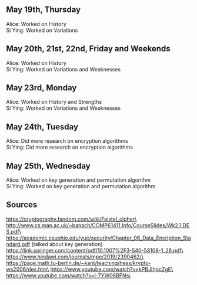 ## May 19th, Thursday
Alice: Worked on History\
Si Ying: Worked on Variations

## May 20th, 21st, 22nd, Friday and Weekends
Alice: Worked on History\
Si Ying: Worked on Variations and Weaknesses

## May 23rd, Monday
Alice: Worked on History and Strengths\
Si Ying: Worked on Variations and Weaknesses

## May 24th, Tuesday
Alice: Did more research on encryption algorithms\
Si Ying: Did more research on encryption algorithms

## May 25th, Wednesday
Alice: Worked on key generation and permutation algorithm\
Si Ying: Worked on key generation and permutation algorithm

## Sources
https://cryptography.fandom.com/wiki/Feistel_cipher\
http://www.cs.man.ac.uk/~banach/COMP61411.Info/CourseSlides/Wk2.1.DES.pdf\
https://academic.csuohio.edu/yuc/security/Chapter_06_Data_Encription_Standard.pdf (talked about key generation)\
https://link.springer.com/content/pdf/10.1007%2F3-540-58108-1_26.pdf\
https://www.hindawi.com/journals/mpe/2019/2390462/\
https://page.math.tu-berlin.de/~kant/teaching/hess/krypto-ws2006/des.htm\
https://www.youtube.com/watch?v=kPBJIhpcZgE\
https://www.youtube.com/watch?v=l-7YW06BFNs\
